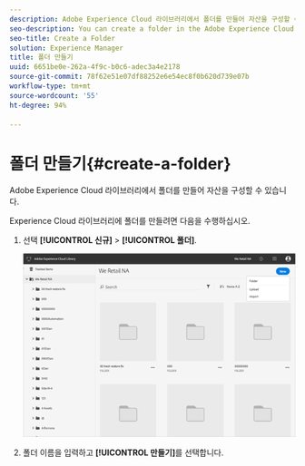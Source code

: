 ```yaml
---
description: Adobe Experience Cloud 라이브러리에서 폴더를 만들어 자산을 구성할 수 있습니다.
seo-description: You can create a folder in the Adobe Experience Cloud Library to organize assets.
seo-title: Create a Folder
solution: Experience Manager
title: 폴더 만들기
uuid: 6651be0e-262a-4f9c-b0c6-adec3a4e2178
source-git-commit: 78f62e51e07df88252e6e54ec8f0b620d739e07b
workflow-type: tm+mt
source-wordcount: '55'
ht-degree: 94%

---
```



# 폴더 만들기{#create-a-folder}

Adobe Experience Cloud 라이브러리에서 폴더를 만들어 자산을 구성할 수 있습니다.

Experience Cloud 라이브러리에 폴더를 만들려면 다음을 수행하십시오.

1. 선택 **[!UICONTROL 신규]** > **[!UICONTROL 폴더]**.

   ![](assets/library_new_folder_upload.png)

1. 폴더 이름을 입력하고 **[!UICONTROL 만들기]**&#x200B;를 선택합니다.

